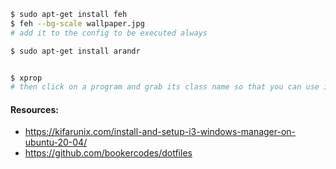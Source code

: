 ```sh
$ sudo apt-get install feh
$ feh --bg-scale wallpaper.jpg
# add it to the config to be executed always

$ sudo apt-get install arandr


$ xprop
# then click on a program and grab its class name so that you can use it in your config
```

#### Resources:
* https://kifarunix.com/install-and-setup-i3-windows-manager-on-ubuntu-20-04/
* https://github.com/bookercodes/dotfiles
